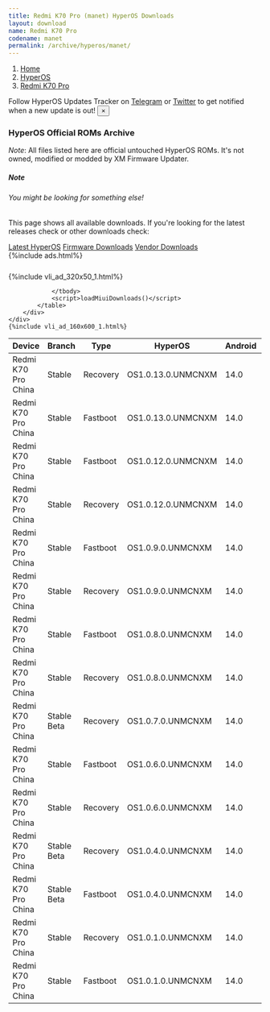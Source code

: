 ```yaml
---
title: Redmi K70 Pro (manet) HyperOS Downloads
layout: download
name: Redmi K70 Pro
codename: manet
permalink: /archive/hyperos/manet/
---
```

<nav aria-label="breadcrumb">
    <ol class="breadcrumb">
        <li class="breadcrumb-item"><a href="/">Home</a></li>
        <li class="breadcrumb-item"><a href="/hyperos/">HyperOS</a></li>
        <li class="breadcrumb-item active" aria-current="page"><a href="/hyperos/manet/">Redmi K70 Pro</a></li>
    </ol>
</nav>
<div class="alert alert-primary alert-dismissible fade show" role="alert">
    Follow HyperOS Updates Tracker on <a href="https://t.me/MIUIUpdatesTracker" class="alert-link">Telegram</a>
     or <a href="https://twitter.com/MiFwUpdater" class="alert-link">Twitter</a> to get notified when a new update is out!
    <button type="button" class="close" data-dismiss="alert" aria-label="Close">
        <span aria-hidden="true">&times;</span>
    </button>
</div>

### HyperOS Official ROMs Archive
*Note*: All files listed here are official untouched HyperOS ROMs. It's not owned, modified or modded by XM Firmware Updater.
<div class="card">
  <div class="card-body">
    <h5 class="card-title">Note</h5>
    <h6 class="card-subtitle mb-2 text-muted">You might be looking for something else!</h6>
    <p class="card-text">This page shows all available downloads.
     If you're looking for the latest releases check or other downloads check:</p>
    <a href="/hyperos/manet/" class="card-link">Latest HyperOS</a>
    <a href="/firmware/manet/" class="card-link">Firmware Downloads</a>
    <a href="/vendor/manet/" class="card-link">Vendor Downloads</a>
  </div>
</div>
{%include ads.html%}
<div class="row justify-content-center">
    <div class="col-10">
        <div class="table-responsive-md" style="margin-top: 25px;">
            {%include vli_ad_320x50_1.html%}
            <table id="miui" class="display dt-responsive nowrap compact table table-striped table-hover table-sm">
                <thead class="thead-dark">
                    <tr>
                        <th data-ref="device">Device</th>
                        <th data-ref="branch">Branch</th>
                        <th data-ref="type">Type</th>
                        <th data-ref="miui">HyperOS</th>
                        <th data-ref="android">Android</th>
                        <th data-ref="size">Size</th>
                        <th data-ref="size">Date</th>
                        <th data-ref="link">Link</th>
                    </tr>
                </thead>
                <tbody>
                <tr><td>Redmi K70 Pro China</td><td>Stable</td><td>Recovery</td><td>OS1.0.13.0.UNMCNXM</td><td>14.0</td><td>6.5 GB</td><td>2024-03-15</td><td><a href="/hyperos/manet/stable/OS1.0.13.0.UNMCNXM/">Download</a></td></tr>
<tr><td>Redmi K70 Pro China</td><td>Stable</td><td>Fastboot</td><td>OS1.0.13.0.UNMCNXM</td><td>14.0</td><td>8.2 GB</td><td>2024-02-27</td><td><a href="/hyperos/manet/stable/OS1.0.13.0.UNMCNXM/">Download</a></td></tr>
<tr><td>Redmi K70 Pro China</td><td>Stable</td><td>Fastboot</td><td>OS1.0.12.0.UNMCNXM</td><td>14.0</td><td>8.0 GB</td><td>2024-01-26</td><td><a href="/hyperos/manet/stable/OS1.0.12.0.UNMCNXM/">Download</a></td></tr>
<tr><td>Redmi K70 Pro China</td><td>Stable</td><td>Recovery</td><td>OS1.0.12.0.UNMCNXM</td><td>14.0</td><td>6.5 GB</td><td>2024-01-19</td><td><a href="/hyperos/manet/stable/OS1.0.12.0.UNMCNXM/">Download</a></td></tr>
<tr><td>Redmi K70 Pro China</td><td>Stable</td><td>Fastboot</td><td>OS1.0.9.0.UNMCNXM</td><td>14.0</td><td>8.0 GB</td><td>2024-01-02</td><td><a href="/hyperos/manet/stable/OS1.0.9.0.UNMCNXM/">Download</a></td></tr>
<tr><td>Redmi K70 Pro China</td><td>Stable</td><td>Recovery</td><td>OS1.0.9.0.UNMCNXM</td><td>14.0</td><td>6.5 GB</td><td>2023-12-25</td><td><a href="/hyperos/manet/stable/OS1.0.9.0.UNMCNXM/">Download</a></td></tr>
<tr><td>Redmi K70 Pro China</td><td>Stable</td><td>Fastboot</td><td>OS1.0.8.0.UNMCNXM</td><td>14.0</td><td>8.0 GB</td><td>2023-12-23</td><td><a href="/hyperos/manet/stable/OS1.0.8.0.UNMCNXM/">Download</a></td></tr>
<tr><td>Redmi K70 Pro China</td><td>Stable</td><td>Recovery</td><td>OS1.0.8.0.UNMCNXM</td><td>14.0</td><td>6.5 GB</td><td>2023-12-13</td><td><a href="/hyperos/manet/stable/OS1.0.8.0.UNMCNXM/">Download</a></td></tr>
<tr><td>Redmi K70 Pro China</td><td>Stable Beta</td><td>Recovery</td><td>OS1.0.7.0.UNMCNXM</td><td>14.0</td><td>6.5 GB</td><td>2023-12-13</td><td><a href="/hyperos/manet/stable beta/OS1.0.7.0.UNMCNXM/">Download</a></td></tr>
<tr><td>Redmi K70 Pro China</td><td>Stable</td><td>Fastboot</td><td>OS1.0.6.0.UNMCNXM</td><td>14.0</td><td>8.0 GB</td><td>2023-12-09</td><td><a href="/hyperos/manet/stable/OS1.0.6.0.UNMCNXM/">Download</a></td></tr>
<tr><td>Redmi K70 Pro China</td><td>Stable</td><td>Recovery</td><td>OS1.0.6.0.UNMCNXM</td><td>14.0</td><td>6.5 GB</td><td>2023-12-05</td><td><a href="/hyperos/manet/stable/OS1.0.6.0.UNMCNXM/">Download</a></td></tr>
<tr><td>Redmi K70 Pro China</td><td>Stable Beta</td><td>Recovery</td><td>OS1.0.4.0.UNMCNXM</td><td>14.0</td><td>6.5 GB</td><td>2023-11-29</td><td><a href="/hyperos/manet/stable beta/OS1.0.4.0.UNMCNXM/">Download</a></td></tr>
<tr><td>Redmi K70 Pro China</td><td>Stable Beta</td><td>Fastboot</td><td>OS1.0.4.0.UNMCNXM</td><td>14.0</td><td>8.0 GB</td><td>2023-11-29</td><td><a href="/hyperos/manet/stable beta/OS1.0.4.0.UNMCNXM/">Download</a></td></tr>
<tr><td>Redmi K70 Pro China</td><td>Stable</td><td>Recovery</td><td>OS1.0.1.0.UNMCNXM</td><td>14.0</td><td>6.5 GB</td><td>2023-11-29</td><td><a href="/hyperos/manet/stable/OS1.0.1.0.UNMCNXM/">Download</a></td></tr>
<tr><td>Redmi K70 Pro China</td><td>Stable</td><td>Fastboot</td><td>OS1.0.1.0.UNMCNXM</td><td>14.0</td><td>8.0 GB</td><td>2023-11-29</td><td><a href="/hyperos/manet/stable/OS1.0.1.0.UNMCNXM/">Download</a></td></tr>

                </tbody>
                <script>loadMiuiDownloads()</script>
            </table>
        </div>
    </div>
    {%include vli_ad_160x600_1.html%}
</div>
